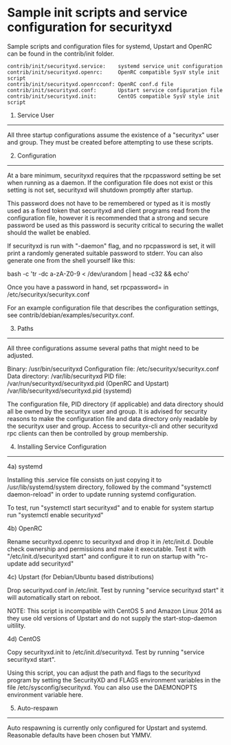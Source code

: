 Sample init scripts and service configuration for securityxd
==========================================================

Sample scripts and configuration files for systemd, Upstart and OpenRC
can be found in the contrib/init folder.

    contrib/init/securityxd.service:    systemd service unit configuration
    contrib/init/securityxd.openrc:     OpenRC compatible SysV style init script
    contrib/init/securityxd.openrcconf: OpenRC conf.d file
    contrib/init/securityxd.conf:       Upstart service configuration file
    contrib/init/securityxd.init:       CentOS compatible SysV style init script

1. Service User
---------------------------------

All three startup configurations assume the existence of a "securityx" user
and group.  They must be created before attempting to use these scripts.

2. Configuration
---------------------------------

At a bare minimum, securityxd requires that the rpcpassword setting be set
when running as a daemon.  If the configuration file does not exist or this
setting is not set, securityxd will shutdown promptly after startup.

This password does not have to be remembered or typed as it is mostly used
as a fixed token that securityxd and client programs read from the configuration
file, however it is recommended that a strong and secure password be used
as this password is security critical to securing the wallet should the
wallet be enabled.

If securityxd is run with "-daemon" flag, and no rpcpassword is set, it will
print a randomly generated suitable password to stderr.  You can also
generate one from the shell yourself like this:

bash -c 'tr -dc a-zA-Z0-9 < /dev/urandom | head -c32 && echo'

Once you have a password in hand, set rpcpassword= in /etc/securityx/securityx.conf

For an example configuration file that describes the configuration settings,
see contrib/debian/examples/securityx.conf.

3. Paths
---------------------------------

All three configurations assume several paths that might need to be adjusted.

Binary:              /usr/bin/securityxd
Configuration file:  /etc/securityx/securityx.conf
Data directory:      /var/lib/securityxd
PID file:            /var/run/securityxd/securityxd.pid (OpenRC and Upstart)
                     /var/lib/securityxd/securityxd.pid (systemd)

The configuration file, PID directory (if applicable) and data directory
should all be owned by the securityx user and group.  It is advised for security
reasons to make the configuration file and data directory only readable by the
securityx user and group.  Access to securityx-cli and other securityxd rpc clients
can then be controlled by group membership.

4. Installing Service Configuration
-----------------------------------

4a) systemd

Installing this .service file consists on just copying it to
/usr/lib/systemd/system directory, followed by the command
"systemctl daemon-reload" in order to update running systemd configuration.

To test, run "systemctl start securityxd" and to enable for system startup run
"systemctl enable securityxd"

4b) OpenRC

Rename securityxd.openrc to securityxd and drop it in /etc/init.d.  Double
check ownership and permissions and make it executable.  Test it with
"/etc/init.d/securityxd start" and configure it to run on startup with
"rc-update add securityxd"

4c) Upstart (for Debian/Ubuntu based distributions)

Drop securityxd.conf in /etc/init.  Test by running "service securityxd start"
it will automatically start on reboot.

NOTE: This script is incompatible with CentOS 5 and Amazon Linux 2014 as they
use old versions of Upstart and do not supply the start-stop-daemon uitility.

4d) CentOS

Copy securityxd.init to /etc/init.d/securityxd. Test by running "service securityxd start".

Using this script, you can adjust the path and flags to the securityxd program by
setting the SecurityXD and FLAGS environment variables in the file
/etc/sysconfig/securityxd. You can also use the DAEMONOPTS environment variable here.

5. Auto-respawn
-----------------------------------

Auto respawning is currently only configured for Upstart and systemd.
Reasonable defaults have been chosen but YMMV.
